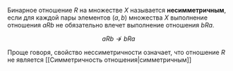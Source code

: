 Бинарное отношение $R$ на множестве $X$ называется **несимметричным**, если для каждой пары элементов $(a,b)$ множества $X$ выполнение отношения $a R b$ не обязательно влечет выполнение отношения $b R a$.

$$ aRb \not\rightarrow bRa $$

Проще говоря, свойство нессиметричности означает, что отношение $R$ не является [[Симметричность отношения|симметричным]]
